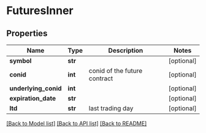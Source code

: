 # FuturesInner

## Properties
Name | Type | Description | Notes
------------ | ------------- | ------------- | -------------
**symbol** | **str** |  | [optional] 
**conid** | **int** | conid of the future contract | [optional] 
**underlying_conid** | **int** |  | [optional] 
**expiration_date** | **str** |  | [optional] 
**ltd** | **str** | last trading day | [optional] 

[[Back to Model list]](../README.md#documentation-for-models) [[Back to API list]](../README.md#documentation-for-api-endpoints) [[Back to README]](../README.md)


